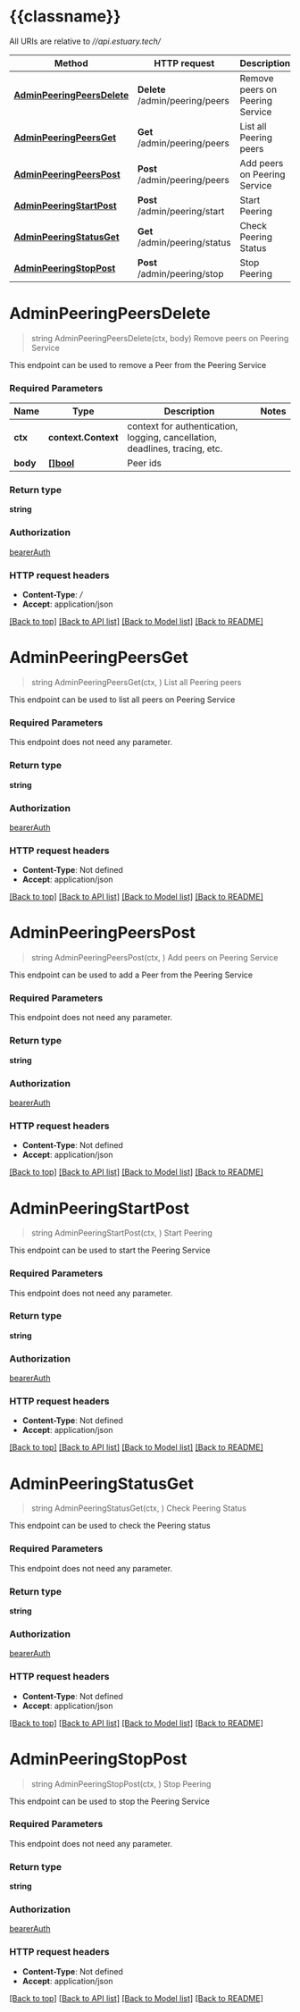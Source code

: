 # {{classname}}

All URIs are relative to *//api.estuary.tech/*

Method | HTTP request | Description
------------- | ------------- | -------------
[**AdminPeeringPeersDelete**](PeeringApi.md#AdminPeeringPeersDelete) | **Delete** /admin/peering/peers | Remove peers on Peering Service
[**AdminPeeringPeersGet**](PeeringApi.md#AdminPeeringPeersGet) | **Get** /admin/peering/peers | List all Peering peers
[**AdminPeeringPeersPost**](PeeringApi.md#AdminPeeringPeersPost) | **Post** /admin/peering/peers | Add peers on Peering Service
[**AdminPeeringStartPost**](PeeringApi.md#AdminPeeringStartPost) | **Post** /admin/peering/start | Start Peering
[**AdminPeeringStatusGet**](PeeringApi.md#AdminPeeringStatusGet) | **Get** /admin/peering/status | Check Peering Status
[**AdminPeeringStopPost**](PeeringApi.md#AdminPeeringStopPost) | **Post** /admin/peering/stop | Stop Peering

# **AdminPeeringPeersDelete**
> string AdminPeeringPeersDelete(ctx, body)
Remove peers on Peering Service

This endpoint can be used to remove a Peer from the Peering Service

### Required Parameters

Name | Type | Description  | Notes
------------- | ------------- | ------------- | -------------
 **ctx** | **context.Context** | context for authentication, logging, cancellation, deadlines, tracing, etc.
  **body** | [**[]bool**](bool.md)| Peer ids | 

### Return type

**string**

### Authorization

[bearerAuth](../README.md#bearerAuth)

### HTTP request headers

 - **Content-Type**: */*
 - **Accept**: application/json

[[Back to top]](#) [[Back to API list]](../README.md#documentation-for-api-endpoints) [[Back to Model list]](../README.md#documentation-for-models) [[Back to README]](../README.md)

# **AdminPeeringPeersGet**
> string AdminPeeringPeersGet(ctx, )
List all Peering peers

This endpoint can be used to list all peers on Peering Service

### Required Parameters
This endpoint does not need any parameter.

### Return type

**string**

### Authorization

[bearerAuth](../README.md#bearerAuth)

### HTTP request headers

 - **Content-Type**: Not defined
 - **Accept**: application/json

[[Back to top]](#) [[Back to API list]](../README.md#documentation-for-api-endpoints) [[Back to Model list]](../README.md#documentation-for-models) [[Back to README]](../README.md)

# **AdminPeeringPeersPost**
> string AdminPeeringPeersPost(ctx, )
Add peers on Peering Service

This endpoint can be used to add a Peer from the Peering Service

### Required Parameters
This endpoint does not need any parameter.

### Return type

**string**

### Authorization

[bearerAuth](../README.md#bearerAuth)

### HTTP request headers

 - **Content-Type**: Not defined
 - **Accept**: application/json

[[Back to top]](#) [[Back to API list]](../README.md#documentation-for-api-endpoints) [[Back to Model list]](../README.md#documentation-for-models) [[Back to README]](../README.md)

# **AdminPeeringStartPost**
> string AdminPeeringStartPost(ctx, )
Start Peering

This endpoint can be used to start the Peering Service

### Required Parameters
This endpoint does not need any parameter.

### Return type

**string**

### Authorization

[bearerAuth](../README.md#bearerAuth)

### HTTP request headers

 - **Content-Type**: Not defined
 - **Accept**: application/json

[[Back to top]](#) [[Back to API list]](../README.md#documentation-for-api-endpoints) [[Back to Model list]](../README.md#documentation-for-models) [[Back to README]](../README.md)

# **AdminPeeringStatusGet**
> string AdminPeeringStatusGet(ctx, )
Check Peering Status

This endpoint can be used to check the Peering status

### Required Parameters
This endpoint does not need any parameter.

### Return type

**string**

### Authorization

[bearerAuth](../README.md#bearerAuth)

### HTTP request headers

 - **Content-Type**: Not defined
 - **Accept**: application/json

[[Back to top]](#) [[Back to API list]](../README.md#documentation-for-api-endpoints) [[Back to Model list]](../README.md#documentation-for-models) [[Back to README]](../README.md)

# **AdminPeeringStopPost**
> string AdminPeeringStopPost(ctx, )
Stop Peering

This endpoint can be used to stop the Peering Service

### Required Parameters
This endpoint does not need any parameter.

### Return type

**string**

### Authorization

[bearerAuth](../README.md#bearerAuth)

### HTTP request headers

 - **Content-Type**: Not defined
 - **Accept**: application/json

[[Back to top]](#) [[Back to API list]](../README.md#documentation-for-api-endpoints) [[Back to Model list]](../README.md#documentation-for-models) [[Back to README]](../README.md)


